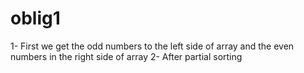 # oblig1
1- First we get the odd numbers to the left side of array  and the even numbers in the right side of array
2- After partial sorting  
